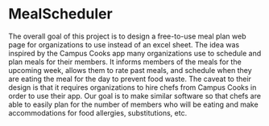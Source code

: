 # MealScheduler
The overall goal of this project is to design a free-to-use meal plan web page for organizations to use instead of an excel sheet. The idea was inspired by the Campus Cooks app many organizations use to schedule and plan meals for their members. It informs members of the meals for the upcoming week, allows them to rate past meals, and schedule when they are eating the meal for the day to prevent food waste. The caveat to their design is that it requires organizations to hire chefs from Campus Cooks in order to use their app. Our goal is to make similar software so that chefs are able to easily plan for the number of members who will be eating and make accommodations for food allergies, substitutions, etc.
